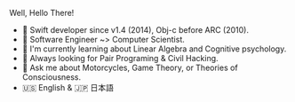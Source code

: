 Well, Hello There!

- 👋 Swift developer since v1.4 (2014), Obj-c before ARC (2010). 
- 🧠 Software Engineer ~> Computer Scientist.
- 🙊 I'm currently learning about Linear Algebra and Cognitive psychology.
- 🍐 Always looking for Pair Programing & Civil Hacking.
- 💬 Ask me about Motorcycles, Game Theory, or Theories of Consciousness.
- 🇺🇸 English & 🇯🇵 日本語

<!---
rloniello/rloniello is a ✨ special ✨ repository because its `README.md` (this file) appears on your GitHub profile.
You can click the Preview link to take a look at your changes.
--->
